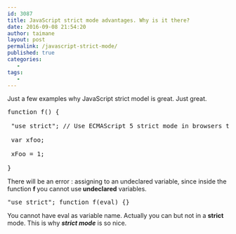 ```yaml
---
id: 3087
title: JavaScript strict mode advantages. Why is it there?
date: 2016-09-08 21:54:20
author: taimane
layout: post
permalink: /javascript-strict-mode/
published: true
categories:
   -
tags:
   -
---
```

Just a few examples why JavaScript strict model is great. Just great.
<pre>function f() {
 "use strict"; // Use ECMAScript 5 strict mode in browsers that support it
 var xfoo;
 xFoo = 1; 
}</pre>
There will be an error : assigning to an undeclared variable, since inside the function <strong>f </strong>you cannot use<strong> undeclared</strong> variables.
<pre>"use strict"; function f(eval) {}</pre>
You cannot have eval as variable name. Actually you can but not in a <strong>strict</strong> mode. This is why <strong><em>strict mode</em></strong> is so nice.

&nbsp;  

